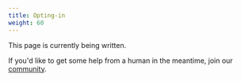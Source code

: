 ```yaml
---
title: Opting-in
weight: 60
---
```


This page is currently being written. 

If you'd like to get some help from a human in the meantime, join our [community](https://wp2static.com).
